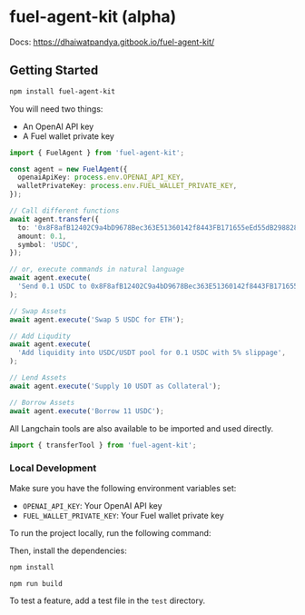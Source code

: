 # fuel-agent-kit (alpha)

Docs: https://dhaiwatpandya.gitbook.io/fuel-agent-kit/

## Getting Started

```bash
npm install fuel-agent-kit
```

You will need two things:

- An OpenAI API key
- A Fuel wallet private key

```ts
import { FuelAgent } from 'fuel-agent-kit';

const agent = new FuelAgent({
  openaiApiKey: process.env.OPENAI_API_KEY,
  walletPrivateKey: process.env.FUEL_WALLET_PRIVATE_KEY,
});

// Call different functions
await agent.transfer({
  to: '0x8F8afB12402C9a4bD9678Bec363E51360142f8443FB171655eEd55dB298828D1',
  amount: 0.1,
  symbol: 'USDC',
});

// or, execute commands in natural language
await agent.execute(
  'Send 0.1 USDC to 0x8F8afB12402C9a4bD9678Bec363E51360142f8443FB171655eEd55dB298828D1',
);

// Swap Assets
await agent.execute('Swap 5 USDC for ETH');

// Add Liqudity
await agent.execute(
  'Add liquidity into USDC/USDT pool for 0.1 USDC with 5% slippage',
);

// Lend Assets
await agent.execute('Supply 10 USDT as Collateral');

// Borrow Assets
await agent.execute('Borrow 11 USDC');
```

All Langchain tools are also available to be imported and used directly.

```ts
import { transferTool } from 'fuel-agent-kit';
```

### Local Development

Make sure you have the following environment variables set:

- `OPENAI_API_KEY`: Your OpenAI API key
- `FUEL_WALLET_PRIVATE_KEY`: Your Fuel wallet private key

To run the project locally, run the following command:

Then, install the dependencies:

```bash
npm install
```

```bash
npm run build
```

To test a feature, add a test file in the `test` directory.
